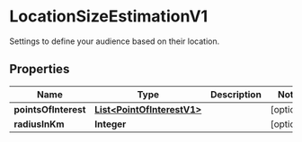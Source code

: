 

# LocationSizeEstimationV1

Settings to define your audience based on their location.

## Properties

| Name | Type | Description | Notes |
|------------ | ------------- | ------------- | -------------|
|**pointsOfInterest** | [**List&lt;PointOfInterestV1&gt;**](PointOfInterestV1.md) |  |  [optional] |
|**radiusInKm** | **Integer** |  |  [optional] |



